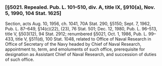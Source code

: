 ### [§5021. Repealed. Pub. L. 101–510, div. A, title IX, §910(a), Nov. 5, 1990, 104 Stat. 1625] ###

Section, acts Aug. 10, 1956, ch. 1041, 70A Stat. 290, §5150; Sept. 7, 1962, Pub. L. 87–649, §14(c)(22), (23), 76 Stat. 501; Dec. 12, 1980, Pub. L. 96–513, title V, §503(12), 94 Stat. 2912; renumbered §5021, Oct. 1, 1986, Pub. L. 99–433, title V, §511(d), 100 Stat. 1048, related to Office of Naval Research in Office of Secretary of the Navy headed by Chief of Naval Research, appointment to, term, and emoluments of such office, prerequisite for designation as Assistant Chief of Naval Research, and succession of duties of such office.